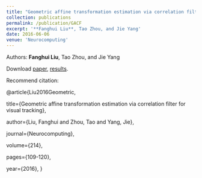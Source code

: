 ```yaml
---
title: "Geometric affine transformation estimation via correlation filter for visual tracking"
collection: publications
permalink: /publication/GACF
excerpt: '**Fanghui Liu**, Tao Zhou, and Jie Yang'
date: 2016-06-06
venue: 'Neurocomputing'
---
```

Authors: **Fanghui Liu**, Tao Zhou, and Jie Yang

Download [paper](http://sgre.github.io/files/GACF.pdf),
[results](http://sgre.github.io/files/GACF_OTB50.zip).

Recommend citation:

@article{Liu2016Geometric,

  title={Geometric affine transformation estimation via correlation filter for visual tracking},
  
  author={Liu, Fanghui and Zhou, Tao and Yang, Jie},
  
  journal={Neurocomputing},
  
  volume={214},
  
  pages={109-120},
  
  year={2016},
}

